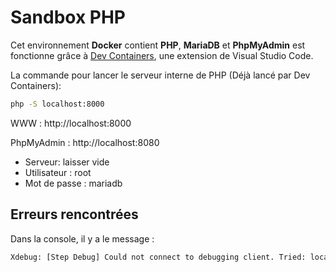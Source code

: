 # Sandbox PHP

Cet environnement **Docker** contient **PHP**, **MariaDB** et **PhpMyAdmin** est fonctionne grâce à [Dev Containers](https://marketplace.visualstudio.com/items?itemName=ms-vscode-remote.remote-containers), une extension de Visual Studio Code.

La commande pour lancer le serveur interne de PHP (Déjà lancé par Dev Containers): 
```sh
php -S localhost:8000
```

WWW : http://localhost:8000

PhpMyAdmin : http://localhost:8080
  - Serveur: laisser vide
  - Utilisateur : root
  - Mot de passe : mariadb

## Erreurs rencontrées

Dans la console, il y a le message :
```sh
Xdebug: [Step Debug] Could not connect to debugging client. Tried: localhost:9000 (through xdebug.client_host/xdebug.client_port).
```
